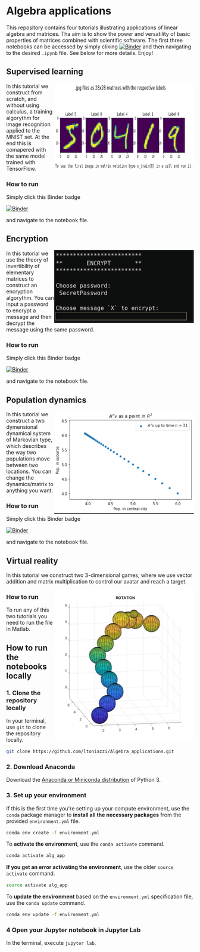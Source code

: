 # Algebra applications

This repository contains four tutorials illustrating applications of linear algebra and matrices. Tha aim is to show the power and versatility of basic properties of matrices combined with scientific software. The first three notebooks can be accessed by simply cliking [![Binder](https://mybinder.org/badge_logo.svg)](https://mybinder.org/v2/gh/ltoniazzi/Algebra_applications/main) and then navigating to the desired `.ipynb` file. See below for more details. Enjoy!

## Supervised learning

<img src="https://raw.githubusercontent.com/ltoniazzi/Algebra_applications/main/Virtual_reality/images/ML.png?raw=true)" width="375" height="230" align="right" /></a>

In this tutorial we construct from scratch, and without using calculus, a training algorythm for image recognition applied to the MNIST set. At the end this is comapered with the same model trained with TensorFlow.

### How to run
Simply click this Binder badge

[![Binder](https://mybinder.org/badge_logo.svg)](https://mybinder.org/v2/gh/ltoniazzi/Algebra_applications/main)

and navigate to the notebook file.

## Encryption
<img src="https://raw.githubusercontent.com/ltoniazzi/Algebra_applications/main/Virtual_reality/images/encrypt.png?raw=true)" width="375" align="right" /></a>



In this tutorial we use the theory of invertibility of elementary matrices to construct an encryption algorythm. You can input a password to encrypt a message and then decrypt the message using the same password.

### How to run
Simply click this Binder badge

[![Binder](https://mybinder.org/badge_logo.svg)](https://mybinder.org/v2/gh/ltoniazzi/Algebra_applications/main)

and navigate to the notebook file.


## Population dynamics

<img src="https://raw.githubusercontent.com/ltoniazzi/Algebra_applications/main/Virtual_reality/images/pop_dyn.png?raw=true)" width="375" align="right" /></a>


In this tutorial we construct a two dymensional dynamical system of Markovian type, which describes the way two populations move between two locations. You can change the dynamics/matrix to anything you want.

### How to run
Simply click this Binder badge

[![Binder](https://mybinder.org/badge_logo.svg)](https://mybinder.org/v2/gh/ltoniazzi/Algebra_applications/main)

and navigate to the notebook file.

## Virtual reality
In this tutorial we construct two 3-dimensional games, where we use vector addition and matrix multiplication to control our avatar and reach a target.

<img src="https://raw.githubusercontent.com/ltoniazzi/Algebra_applications/main/Virtual_reality/images/vir_real.png?raw=true)" width="375" align="right" /></a>
### How to run
To run any of this two tutorials you need to run the file in Matlab.



## How to run the notebooks locally

### 1. Clone the repository locally

In your terminal, use `git` to clone the repository locally.

```bash
git clone https://github.com/ltoniazzi/Algebra_applications.git
```

### 2. Download Anaconda

Download the [Anaconda or Miniconda distribution](https://www.anaconda.com/download/) of Python 3.

### 3. Set up your environment

If this is the first time you're setting up your compute environment,
use the `conda` package manager
to **install all the necessary packages**
from the provided `environment.yml` file.

```bash
conda env create -f environment.yml
```

To **activate the environment**, use the `conda activate` command.

```bash
conda activate alg_app
```

**If you get an error activating the environment**, use the older `source activate` command.

```bash
source activate alg_app
```

To **update the environment** based on the `environment.yml` specification file, use the `conda update` command.

```bash
conda env update -f environment.yml
```



### 4 Open your Jupyter notebook in Jupyter Lab

In the terminal, execute `jupyter lab`.

